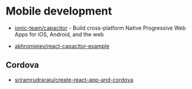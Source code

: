 # Mobile development

- [ionic-team/capacitor](https://github.com/ionic-team/capacitor) - Build cross-platform Native Progressive Web Apps for iOS, Android, and the web

- [akhromieiev/react-capacitor-example](https://github.com/akhromieiev/react-capacitor-example)

## Cordova

- [sriramrudraraju/create-react-app-and-cordova](https://github.com/sriramrudraraju/create-react-app-and-cordova)
